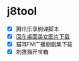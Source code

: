 # j8tool
   - [x] 腾讯乐享刷课脚本
   - [x] [回车桌面美女图片下载](mm.enterdesk.com)
   - [x] 猫耳FM广播剧剧集下载
   - [x] 刺猬猫开宝箱
